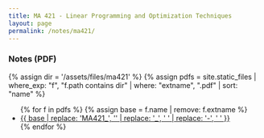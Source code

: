```yaml
---
title: MA 421 - Linear Programming and Optimization Techniques
layout: page
permalink: /notes/ma421/
---
```


### Notes (PDF)

{% assign dir = '/assets/files/ma421' %}
{% assign pdfs = site.static_files
  | where_exp: "f", "f.path contains dir"
  | where: "extname", ".pdf"
  | sort: "name" %}

<ul>
{% for f in pdfs %}
  {% assign base = f.name | remove: f.extname %}
  <li>
    <a href="{{ f.path | relative_url }}">
      {{ base | replace: 'MA421_', '' | replace: '_', ' ' | replace: '-', ' ' }}
    </a>
  </li>
{% endfor %}
</ul>
